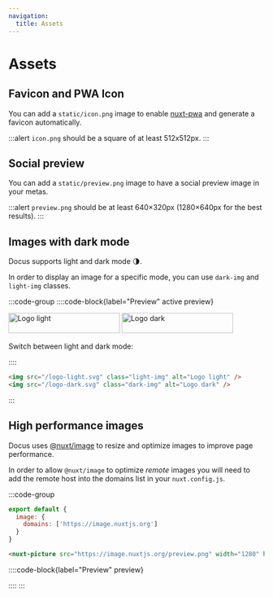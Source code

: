 ```yaml
---
navigation:
  title: Assets
---
```


# Assets

## Favicon and PWA Icon

You can add a `static/icon.png` image to enable [nuxt-pwa](https://pwa.nuxtjs.org) and generate a favicon automatically.

:::alert
`icon.png` should be a square of at least 512x512px.
:::

## Social preview

You can add a `static/preview.png` image to have a social preview image in your metas.

:::alert
`preview.png` should be at least 640×320px (1280×640px for the best results).
:::

## Images with dark mode

Docus supports light and dark mode 🌗.

In order to display an image for a specific mode, you can use `dark-img` and `light-img` classes.

:::code-group
::::code-block{label="Preview" active preview}

<img src="/logo-light.svg" class="light-img" alt="Logo light" style="margin:0;" width="219" height="40" />
<img src="/logo-dark.svg" class="dark-img" alt="Logo dark" style="margin:0;" width="219" height="40" />
<p class="flex items-center" style="margin-bottom:0;">Switch between light and dark mode:&nbsp;<color-switcher class="inline-flex ml-2"></color-switcher></p>

::::

```md [Code]
<img src="/logo-light.svg" class="light-img" alt="Logo light" />
<img src="/logo-dark.svg" class="dark-img" alt="Logo dark" />
```
:::

## High performance images

Docus uses [@nuxt/image](https://images.nuxtjs.org) to resize and optimize images to improve page performance.

In order to allow `@nuxt/image` to optimize _remote_ images you will need to add the remote host into the domains list in your `nuxt.config.js`.

:::code-group

```js [nuxt.config]
export default {
  image: {
    domains: ['https://image.nuxtjs.org']
  }
}
```

```md [Code]
<nuxt-picture src="https://image.nuxtjs.org/preview.png" width="1280" height="640" />
```

::::code-block{label="Preview" preview}

<nuxt-picture src="https://image.nuxtjs.org/preview.png" width="1280" height="640" />

::::
:::

